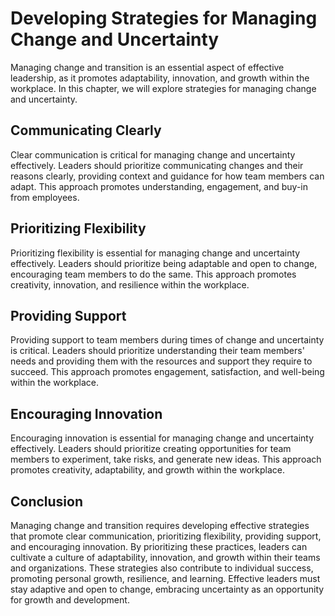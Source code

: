 Developing Strategies for Managing Change and Uncertainty
====================================================================================================

Managing change and transition is an essential aspect of effective leadership, as it promotes adaptability, innovation, and growth within the workplace. In this chapter, we will explore strategies for managing change and uncertainty.

Communicating Clearly
---------------------

Clear communication is critical for managing change and uncertainty effectively. Leaders should prioritize communicating changes and their reasons clearly, providing context and guidance for how team members can adapt. This approach promotes understanding, engagement, and buy-in from employees.

Prioritizing Flexibility
------------------------

Prioritizing flexibility is essential for managing change and uncertainty effectively. Leaders should prioritize being adaptable and open to change, encouraging team members to do the same. This approach promotes creativity, innovation, and resilience within the workplace.

Providing Support
-----------------

Providing support to team members during times of change and uncertainty is critical. Leaders should prioritize understanding their team members' needs and providing them with the resources and support they require to succeed. This approach promotes engagement, satisfaction, and well-being within the workplace.

Encouraging Innovation
----------------------

Encouraging innovation is essential for managing change and uncertainty effectively. Leaders should prioritize creating opportunities for team members to experiment, take risks, and generate new ideas. This approach promotes creativity, adaptability, and growth within the workplace.

Conclusion
----------

Managing change and transition requires developing effective strategies that promote clear communication, prioritizing flexibility, providing support, and encouraging innovation. By prioritizing these practices, leaders can cultivate a culture of adaptability, innovation, and growth within their teams and organizations. These strategies also contribute to individual success, promoting personal growth, resilience, and learning. Effective leaders must stay adaptive and open to change, embracing uncertainty as an opportunity for growth and development.
